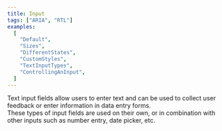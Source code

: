 ```yaml
---
title: Input
tags: ["ARIA", "RTL"]
examples:
  [
    "Default",
    "Sizes",
    "DifferentStates",
    "CustomStyles",
    "TextInputTypes",
    "ControllingAnInput",
  ]
---
```


Text input fields allow users to enter text and can be used to collect user feedback or enter information in data entry forms.
<br/>
These types of input fields are used on their own, or in combination with other inputs such as number entry, date picker, etc.
